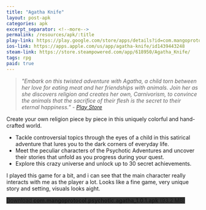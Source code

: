 ```yaml
---
title: "Agatha Knife"
layout: post-apk
categories: apk
excerpt_separator: <!--more-->
permalink: /resources/apk/:title
play-link: https://play.google.com/store/apps/details?id=com.mangoprotocol.psychotic.agatha
ios-link: https://apps.apple.com/us/app/agatha-knife/id1439443248
steam-link: https://store.steampowered.com/app/618950/Agatha_Knife/
tags: rpg
paid: true
---
```


> _"Embark on this twisted adventure with Agatha, a child torn between her love for eating meat and her friendships with animals. Join her as she discovers religion and creates her own, Carnivorism, to convince the animals that the sacrifice of their flesh is the secret to their eternal happiness." - <a href="https://play.google.com/store/apps/details?id=com.mangoprotocol.psychotic.agatha">Play Store</a>_

Create your own religion piece by piece in this uniquely colorful and hand-crafted world. 

- Tackle controversial topics through the eyes of a child in this satirical adventure that lures you to the dark corners of everyday life. 
- Meet the peculiar characters of the Psychotic Adventures and uncover their stories that unfold as you progress during your quest.
- Explore this crazy universe and unlock up to 30 secret achievements.

I played this game for a bit, and i can see that the main character really interacts with me as the player a lot. Looks like a fine game, very unique story and setting, visuals looks aight.

<div class="text-center">
    <a class="btn btn-dark btn-block w-100" onclick='apk("com.mangoprotocol.psychotic.agatha_1.0.1.apk")' style="text-decoration: none; background-color: #333;"> Download <b>com.mangoprotocol.psychotic.agatha_1.0.1.apk</b> (93.2 MB)</a>
</div>
